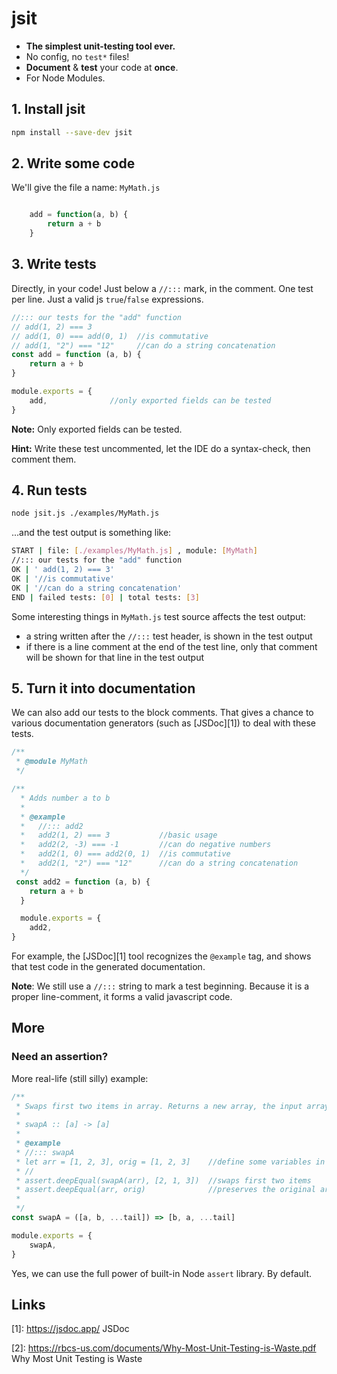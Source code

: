 # jsit

- **The simplest unit-testing tool ever.**
- No config, no `test*` files!
- **Document** &amp; **test** your code at **once**.
- For Node Modules.

## 1. Install jsit

``` bash
npm install --save-dev jsit
```

## 2. Write some code

We'll give the file a name: `MyMath.js`

``` javascript

    add = function(a, b) {
        return a + b
    }
```

## 3. Write tests

Directly, in your code! Just below a `//:::` mark, in the comment. One test per line. Just a valid js `true`/`false` expressions.

``` javascript
//::: our tests for the "add" function
// add(1, 2) === 3
// add(1, 0) === add(0, 1)  //is commutative
// add(1, "2") === "12"     //can do a string concatenation
const add = function (a, b) {
    return a + b
}

module.exports = {
    add,              //only exported fields can be tested
}
```

**Note:** Only exported fields can be tested.

**Hint:** Write these test uncommented, let the IDE do a syntax-check, then comment them.

## 4. Run tests

``` bash
node jsit.js ./examples/MyMath.js
```

...and the test output is something like:

``` bash
START | file: [./examples/MyMath.js] , module: [MyMath]
//::: our tests for the "add" function
OK | ' add(1, 2) === 3'
OK | '//is commutative'
OK | '//can do a string concatenation'
END | failed tests: [0] | total tests: [3]
```

Some interesting things in `MyMath.js` test source affects the test output:

- a string written after the `//:::` test header, is shown in the test output
- if there is a line comment at the end of the test line, only that comment will be shown for that line in the test output



## 5. Turn it into documentation

We can also add our tests to the block comments. That gives a chance to various documentation generators (such as [JSDoc][1]) to deal with these tests.

``` javascript
/**
 * @module MyMath
 */

/**
  * Adds number a to b
  *
  * @example
  *   //::: add2
  *   add2(1, 2) === 3           //basic usage
  *   add2(2, -3) === -1         //can do negative numbers
  *   add2(1, 0) === add2(0, 1)  //is commutative
  *   add2(1, "2") === "12"      //can do a string concatenation
  */
 const add2 = function (a, b) {
    return a + b
  }

  module.exports = {
    add2,
}
```

For example, the [JSDoc][1] tool recognizes the `@example` tag, and shows that test code in the generated documentation.  

**Note**: We still use a `//:::` string to mark a test beginning. Because it is a proper line-comment, it forms a valid javascript code.

## More

### Need an assertion?

More real-life (still silly) example:

``` javascript
/**
 * Swaps first two items in array. Returns a new array, the input array remains untouched.
 *
 * swapA :: [a] -> [a]
 *
 * @example
 * //::: swapA
 * let arr = [1, 2, 3], orig = [1, 2, 3]    //define some variables in the test
 * //
 * assert.deepEqual(swapA(arr), [2, 1, 3])  //swaps first two items
 * assert.deepEqual(arr, orig)              //preserves the original array
 *
 */
const swapA = ([a, b, ...tail]) => [b, a, ...tail]

module.exports = {
    swapA,
}
```

Yes, we can use the full power of built-in Node `assert` library. By default.



## Links

[1]: https://jsdoc.app/ JSDoc

[2]: https://rbcs-us.com/documents/Why-Most-Unit-Testing-is-Waste.pdf Why Most Unit Testing is Waste
